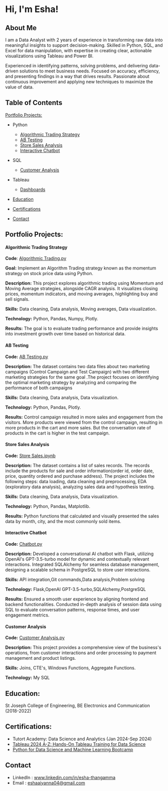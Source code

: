 

# Hi, I'm Esha! 


## About Me
I am a Data Analyst with 2 years of experience in transforming raw data into meaningful insights to support decision-making. Skilled in Python, SQL, and Excel for data manipulation, with expertise in creating clear, actionable visualizations using Tableau and Power BI.

Experienced in identifying patterns, solving problems, and delivering data-driven solutions to meet business needs. Focused on accuracy, efficiency, and presenting findings in a way that drives results. Passionate about continuous improvement and applying new techniques to maximize the value of data.



## Table of Contents
[Portfolio Projects:](#portfolio-projects)

- Python 
  - [Algorithmic Trading Strategy](#algorithmic-trading-strategy)
  - [AB Testing](#ab-testing)
   - [Store Sales Analysis](#store-sales-analysis)
   - [Interactive Chatbot](#chatbot)
   

- SQL
    - [Customer Analysis](#customer-analysis)

- Tableau
   - [Dashboards](https://public.tableau.com/app/profile/esha.esha/vizzes)
   
- [Education](#education)
- [Certifications](#certifications)
- [Contact](#contact)

## Portfolio Projects:
#### **Algorithmic Trading Strategy**

**Code**: [Algorithmic Trading.py](https://github.com/eshaaiyanna/Portfolio/blob/main/Algorithmic%20Trading.py)

**Goal:** Implement an Algorithm Trading strategy known as the momentum strategy on stock price data using Python.

**Description:** This project explores algorithmic trading using Momentum and Moving Average strategies, alongside CAGR analysis. It visualizes closing prices, momentum indicators, and moving averages, highlighting buy and sell signals. 

**Skills:** Data cleaning, Data analysis, Moving averages, Data visualization.

**Technology:** Python, Pandas, Numpy, Plotly.

**Results:** The goal is to evaluate trading performance and provide insights into investment growth over time based on historical data.

#### **AB Testing**
**Code:** [AB Testing.py](https://github.com/eshaaiyanna/Portfolio/blob/main/AB%20Testing.py)

**Description:** The dataset contains two data files about two marketing campaigns (Control Campaign and Test Campaign) with two different marketing strategies for the same goal .The project focuses on identifying the optimal marketing strategy by analyzing and comparing the performance of both campaigns

**Skills:** Data cleaning, Data analysis, Data visualization.

**Technology:** Python, Pandas, Plotly.

**Results:** Control campaign resulted in more sales and engagement from the visitors. More products were viewed from the control campaign, resulting in more products in the cart and more sales. But the conversation rate of products in the cart is higher in the test campaign.

#### **Store Sales Analysis**

**Code:** [Store Sales.ipynb](https://github.com/eshaaiyanna/Portfolio/blob/main/Store%20sales.ipynb)

**Description:** The dataset contains a list of sales records. The records include the products for sale and order information(order id, order date, price, quantity ordered and purchase address). The project includes the following steps: data loading, data cleaning and preprocessing, EDA (exploratory data analysis), analyzing sales data and hypothesis testing.

**Skills:** Data cleaning, Data analysis, Data visualization.

**Technology:** Python, Pandas, Matplotlib.

**Results:** Python functions that calculated and visually presented the sales data by month, city, and the most commonly sold items.

#### **Interactive Chatbot**

**Code:** [Chatbot.py](https://github.com/eshaaiyanna/Portfolio/blob/main/Chatbot/app.py)

**Description:**
Developed a conversational AI chatbot with Flask, utilizing OpenAI's GPT-3.5-turbo model for dynamic and contextually relevant interactions. Integrated SQLAlchemy for seamless database management, designing a scalable schema in PostgreSQL to store user interactions. 

**Skills:** API integration,Git commands,Data analysis,Problem solving

**Technology:** Flask,OpenAI GPT-3.5-turbo,SQLAlchemy,PostgreSQL

**Results:** Ensured a smooth user experience by aligning frontend and backend functionalities. Conducted in-depth analysis of session data using SQL to evaluate conversation patterns, response times, and user engagement metrics.

#### **Customer Analysis**

**Code:** [Customer Analysis.py](https://github.com/eshaaiyanna/Portfolio/blob/main/Customer%20Analysis.py)

**Description:** This project provides a comprehensive view of the business's operations, from customer interactions and order processing to payment management and product listings. 

**Skills:** Joins, CTE's, Windows Functions, Aggregate Functions.

**Technology:** My SQL

## Education:
St Joseph College of Engineering, BE Electronics and Communication  (2018-2022)

## Certifications:
- Tutort Academy: Data Science and Analytics (Jan 2024-Sep 2024)
- [Tableau 2024 A-Z: Hands-On Tableau Training for Data Science](https://www.udemy.com/certificate/UC-73b14dab-583d-4c22-bf66-b07eb4af681e/)
- [Python for Data Science and Machine Learning Bootcamp](https://www.udemy.com/certificate/UC-2431ffc5-d52e-4435-835e-0bebaf96fc01/)

## Contact
- LinkedIn : www.linkedin.com/in/esha-thangamma
- Email : eshaaiyanna04@gmail.com










    

     
      






